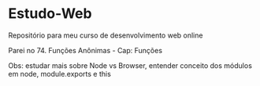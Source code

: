 # Estudo-Web
Repositório para meu curso de desenvolvimento web online

Parei no 74. Funções Anônimas - Cap: Funções

Obs: estudar mais sobre Node vs Browser, entender conceito dos módulos em node, module.exports e this
